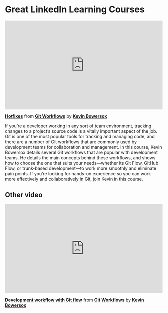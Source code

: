 <h1>Great LinkedIn Learning Courses</h1>

<div style="position:relative;height:0;padding-bottom:56.25%"><iframe width="640" height="360" src="https://www.linkedin.com/learning/embed/git-workflows/hotfixes?autoplay=false&claim=AQHaxgbeTdkX6gAAAYtsXdSnRjeE1xhkvDHW1ptWuSsIDXM_lrQtf0k_NERzltaZnEGlKtWvO6TA1J9FDXxyBFwp5vI34NKNV8jPb00j9gHtDZhp3BxEqi7XpRyejJTpk7K9I0UzuAQeeAEMtO66H3E3qWZWThUoY9PbHR_AEqiOo8FJcX7Oq5kKId08giLGXv6qkUB4DwqCi0iEE2aMSURef88fKrazBEfUK-uQtz34vZpxi1JGUYelsxqp_v7pvOTfSTsEQGkKCR9BrcpdYDeRpYMVsmLILQAtDlbfG7DWJeYPd2OGo6vrRjc5CiQryBtCDihKp-g1BYLi7HPNrTZ5X-RoyrVKICykyPYe5BwnQA8itAJHqsrZJ6CSSkEnfSz25IWh607TvICwlHNf7PykX5fpeaKzAeSVxlbdx_nlS-vbKsGhOpL_3vfU0_aAg9BkvE9ib0VM0a79dloSooFyikzJ35qJ5lw77YmlF8ZEQSbpYfNoVRK1wzGtkTck3uDw4v_tQeumQAWXpXKeeLz6F3VWhu5SFsnWw02G5KijiOlwsNsnIbf0h2UrgPifcFDAJMDTDGEDcAbTBPoit0vWas4UKcR07ziqvMGpYaW_uOkFuTBdC_b0g8hs9HbrRrE42IB9_3EqlY4B4E1zviJDDQo9rsmZIQsHvDplsQqjrsYQ_SYMXvlwCKhX_oMupqiQhFGvyInjMCrHihv15ZABqapBlVZlN7xNyyhAZBdApB5_txssGpt2aL8VLqbglILxjLmfHfeJRHKFi9B4AFeeMdD8bAv7EMZWdaC1F24Dx4cH9amiC6GHAC1KYy-tTXrwU2BIaZrdnvPMQtmwprI1VpfGE6pTgj-ajJYXF88RsdXmzhsPHvjmDXX4M9R0rlZ_8bO7lZ9V_PPcEASjaZ5Nd0dq9J_c4c21Kux_00S20iVI7td1Cq7eqU_qnnl_FWPxMdxtt4rLvUvR5pwTyfBgeIHzCyVsHAUomAuoYVAoR6-FgR93jUrEial980N3HG6k7smxs9AwtmDTwCPNWbsrWqADv4SFANAHI5_2UvmpK07l8AEmpaTIUogDe_UFDZWp0j7wFbD2tMXx6_nKV4HzxP0dkqUvsGiMTgodjmef7LDYN_wJz8HUjLXfKIDBPNC8HdreSW-AGQCjIZgqRwpJOpgPytdyNvzCWl9qKvWLTrE2JyPXs8EijqjmoyCgDwkcElEN_Ov76Mn6y-qKPnvfJJo" mozallowfullscreen="true" webkitallowfullscreen="true" allowfullscreen="true" frameborder="0" style="position:absolute;width:100%;height:100%;left:0"></iframe></div><p><strong><a href="https://www.linkedin.com/learning/git-workflows/hotfixes?trk=embed_lil">Hotfixes</a></strong> from <strong><a href="https://www.linkedin.com/learning/git-workflows?trk=embed_lil">Git Workflows</a></strong> by <strong><a href="https://www.linkedin.com/learning/instructors/kevin-bowersox?trk=embed_lil">Kevin Bowersox</a></strong></p>

If you’re a developer working in any sort of team environment, tracking changes to a project’s source code is a vitally important aspect of the job. Git is one of the most popular tools for tracking and managing code, and there are a number of Git workflows that are commonly used by development teams for collaboration and management. In this course, Kevin Bowersox details several Git workflows that are popular with development teams. He details the main concepts behind these workflows, and shows how to choose the one that suits your needs—whether its Git Flow, GitHub Flow, or trunk-based development—to work more smoothly and eliminate pain points. If you’re looking for hands-on experience so you can work more effectively and collaboratively in Git, join Kevin in this course.

<h2>Other video</h2>
<div style="position:relative;height:0;padding-bottom:56.25%"><iframe width="640" height="360" src="https://www.linkedin.com/learning/embed/git-workflows/development-workflow-with-git-flow?autoplay=false&claim=AQFwNq7xHF9ooAAAAYtsUAinRVffM74CjpGabv1ag_4Kfabng1-3itvofp6nXuSmhLYvq7HM8LbcRqW5pefkXBorPnDL9PDp3matA_3IR7px2ik3hf-8H5_RvPlY0P064im95sZoNpYgqh5ymzRaarnxREdi8Ur1OYYl_7hAiTMMPZd99sNAjRTAHqAoEjRJy3QFknFpyWOwn5lvyF_XsJpganuHKDx11NxYA-JgRZUGUNoguCd_WuMYeSsdCALUJOCYv7FfIt8QaFxM_W29YHNBLyw_UqlSt8zOo2fvOEyeh_1g7x928TzAJaPgZU4jxQ8Z7IHJ96yxD1AOGojmnFsZ2oN2U8VKRe-Vh6Micj6FzIu5siSVfJ_1OI9KmHIa7Lkzu5xM8uUeVKGLg5-C3dR43EcS-zc7_hr0ASchLcHYtCzKOY1bpX63cAQbpSoNFilKw0aE00EZittHacA0xg7aqnPty0718kKAxXOjDdJKainvtx0qw6RXuOVj3FdFMmt41ktV8HuWWJ4JCa4KoiaoMkB9nCsKNULHypMSyQavUv8YlZFD1h4dz8YtSQn4yP1wpKg39wpXhiH2L6AwfJdznSCPmrQgXOBvvETRADXdK3hHkRUosgRtyQGSwS1JJjBsVHRRQZ0qdW_fAySLtMtHhdCJZBWwWkES5kRnRS0tWaeo0uJ-j_h-Es8jqy6ZCTqZzMVJUqxMBMdYZ8U0GhTubfaP5cxeKZxCevA6cfKAb6NIMPS3pac9VvgPcwRs8di6iKz2Vt-KNIb7klTNk1zowrxbiYRbuUzQoZqLhzHYAMuAxrD9F-_n9fBPijoop7vOfuaug08Ahgi9u0Hlqv1l36sthmA3vLvxRUYmSpymCS4U3lquTZfv_6LkUJR7kzN7CqA9-0M-qqZlF1jMSs5kWjdjmKxuDEG6SW4lWa5AahSk8PbPWCS_SLOsOqI_1JG1sE72Vb2S5HmvhxDkd0QNnw3rklx5gvxQotAJPrz-n9G25n4uhkyQwnPz8CTPPzbpMZ_RP-YN3EEnPAwOJAbhxJiKODXFxXCg0ArjeIveM7_iKq9taKsvT_EVqI59P_CdwJSqaX6qnvyzWU-CHmHGlAtco3fkwYMzbevdz8n8zKYOhUtQJOqgG_UNGLDRbHKMHMoNmCqcpYIOj-xR48p_rzgjEvXrSA7b-UQ_nW88RvpG34F3zDtsqnQb3utLu29HRI2_m0rrFE5AlCpFiOfo69E" mozallowfullscreen="true" webkitallowfullscreen="true" allowfullscreen="true" frameborder="0" style="position:absolute;width:100%;height:100%;left:0"></iframe></div><p><strong><a href="https://www.linkedin.com/learning/git-workflows/development-workflow-with-git-flow?trk=embed_lil">Development workflow with Git flow</a></strong> from <strong><a href="https://www.linkedin.com/learning/git-workflows?trk=embed_lil">Git Workflows</a></strong> by <strong><a href="https://www.linkedin.com/learning/instructors/kevin-bowersox?trk=embed_lil">Kevin Bowersox</a></strong></p>


